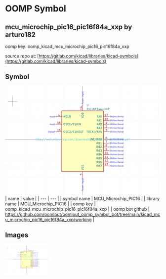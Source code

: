 # OOMP Symbol  
## mcu_microchip_pic16_pic16f84a_xxp  by arturo182  
  
oomp key: oomp_kicad_mcu_microchip_pic16_pic16f84a_xxp  
  
source repo at: [https://gitlab.com/kicad/libraries/kicad-symbols](https://gitlab.com/kicad/libraries/kicad-symbols)  
## Symbol  
  
[![working.png](working_600.png)](working.png)  
| name | value | 
| --- | --- | 
| symbol name | MCU_Microchip_PIC16 | 
| library name | MCU_Microchip_PIC16 | 
| oomp key | oomp_kicad_mcu_microchip_pic16_pic16f84a_xxp | 
| oomp bot github | https://github.com/oomlout/oomlout_oomp_symbol_bot/tree/main/kicad_mcu_microchip_pic16_pic16f84a_xxp/working | 
## Images  
  
[![working.png](working_140.png)](working.png)  
